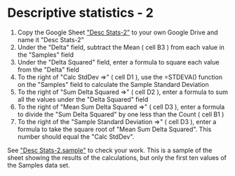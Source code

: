 

# Descriptive statistics - 2
1) Copy the Google Sheet ["Desc Stats-2"]( https://docs.google.com/spreadsheets/d/1SjeCC5WkBlnX3tHD5kQ98e3iITLMGrot5H0HHUNXCRo/edit?usp=share_link ) to your own Google Drive and name it "Desc Stats-2"
2) Under the "Delta" field, subtract the Mean ( cell B3 ) from each value in the "Samples" field
3) Under the "Delta Squared" field, enter a formula to square each value from the "Delta" field
4) To the right of "Calc StdDev =>" ( cell D1 ), use the =STDEVA() function on the "Samples" field to calculate the Sample Standard Deviation
5) To the right of "Sum Delta Squared =>" ( cell D2 ), enter a formula to sum all the values under the "Delta Squared" field
6) To the right of "Mean Sum Delta Squared =>" ( cell D3 ), enter a formula to divide the "Sum Delta Squared" by one less than the Count ( cell B1 )
7) To the right of the "Sample Standard Deviation =>" ( cell D3 ), enter a formula to take the square root of "Mean Sum Delta Squared".  This number should equal the "Calc StdDev".

See ["Desc Stats-2.sample"]( https://docs.google.com/spreadsheets/d/1M55xOsI2qi8F6W0BkauLxMuXJxfrDEqufBiuS57oba8/edit?usp=share_link ) to check your work.
This is a sample of the sheet showing the results of the calculations, but only the first ten values of the Samples data set.



